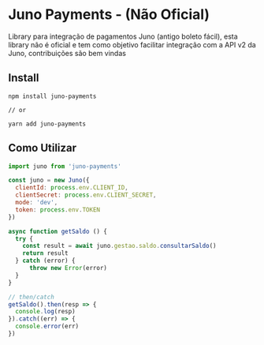 # Juno Payments - (Não Oficial)
Library para integração de pagamentos Juno (antigo boleto fácil), esta library não é oficial e tem como objetivo facilitar integração com a API v2 da Juno, contribuições são bem vindas


## Install
```shell
npm install juno-payments

// or

yarn add juno-payments
```

## Como Utilizar
```js
import juno from 'juno-payments'

const juno = new Juno({
  clientId: process.env.CLIENT_ID,
  clientSecret: process.env.CLIENT_SECRET,
  mode: 'dev',
  token: process.env.TOKEN
})

async function getSaldo () {
  try {
    const result = await juno.gestao.saldo.consultarSaldo()
    return result
  } catch (error) {
      throw new Error(error)
  }
}

// then/catch
getSaldo().then(resp => {
  console.log(resp)
}).catch((err) => {
  console.error(err)
})
```